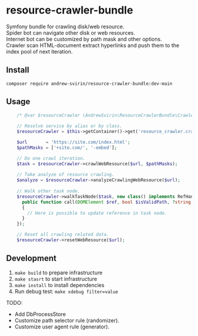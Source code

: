 # resource-crawler-bundle

Symfony bundle for crawling disk/web resource.  
Spider bot can navigate other disk or web resources.  
Internet bot can be customized by path mask and other options.  
Crawler scan HTML-document extract hyperlinks and push them to the index pool of next iteration.

## Install

`composer require andrew-svirin/resource-crawler-bundle:dev-main`

## Usage

```php
    /* @var $resourceCrawler \AndrewSvirin\ResourceCrawlerBundle\Crawler\ResourceCrawler */
    
    // Resolve service by alias or by class.
    $resourceCrawler = $this->getContainer()->get('resource_crawler.crawler');

    $url       = 'https://site.com/index.html';
    $pathMasks = ['+site.com/', '-embed'];

    // Do one crawl iteration.
    $task = $resourceCrawler->crawlWebResource($url, $pathMasks);
    
    // Take analyze of resource crawling.
    $analyze = $resourceCrawler->analyzeCrawlingWebResource($url);
    
    // Walk other task node.
    $resourceCrawler->walkTaskNode($task, new class() implements RefHandlerClosureInterface {
      public function call(DOMElement $ref, bool $isValidPath, ?string $normalizedPath, ?bool $isPerformablePath): void
      {
        // Here is possible to update reference in task node.
      }
    });

    // Reset all crawling related data.
    $resourceCrawler->resetWebResource($url);
```

## Development

1. `make build` to prepare infrastructure
2. `make stasrt` to start infrastructure
3. `make install` to install dependencies
4. Run debug test: `make xdebug filter=value`

TODO:

- Add DbProcessStore
- Customize path selector rule (randomizer).
- Customize user agent rule (generator).
